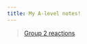 ```yaml
---
title: My A-level notes! 
---
```


> [Group 2 reactions](Chemistry\Inorganic_Chemistry\Group_2_metals)